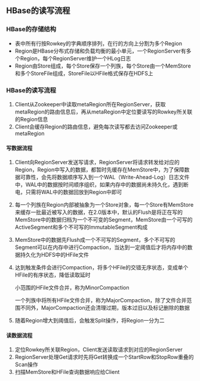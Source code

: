 ## HBase的读写流程

### HBase的存储结构

- 表中所有行按Rowkey的字典顺序排列，在行的方向上分割为多个Region
- Region是HBase分布式存储和负载均衡的最小单元，一个RegionServer有多个Region，每个RegionServer维护一个HLog日志
- Region由Store组成，每个Store保存一个列族，每个Store由一个MemStore和多个StoreFile组成，StoreFile以HFile格式保存在HDFS上

### HBase的读写流程

1. Client从Zookeeper中读取metaRegion所在RegionServer，获取metaRegion的路由信息后，再从metaRegion中定位要读写的Rowkey所关联的Region信息
2. Client会缓存Region的路由信息，避免每次读写都去访问Zookeeper或metaRegion

#### 写数据流程

1. Client向RegionServer发送写请求，RegionServer将请求转发给对应的Region，Region中写入的数据，都暂时先缓存在MemStore中，为了保障数据可靠性，会先将数据顺序写入到一个WAL（Write-Ahead-Log）日志文件中，WAL中的数据按时间顺序组织，如果内存中的数据尚未持久化，遇到断电，只需将WAL中的数据回放到Region中即可

2. 每一个列族在Region内部被抽象为一个Store对象，每一个Store有MemStore来缓存一批最近被写入的数据，在2.0版本中，默认的Flush是将正在写的MemStore中的数据归档为一个不可变的Segment，MemStore由一个可写的ActiveSegment和多个不可写的ImmutableSegment构成

3. MemStore中的数据先Flush成一个不可写的Segment，多个不可写的Segment可以在内存中进行Compaction，当达到一定阈值后才将内存中的数据持久化为HDFS中的HFile文件

4. 达到触发条件会进行Compaction，将多个HFile的交错无序状态，变成单个HFile的有序状态，降低读取延时

   小范围的HFile文件合并，称为MinorCompaction

   一个列族中将所有HFile文件合并，称为MajorCompaction，除了文件合并范围不同外，MajorCompaction还会清理过期，版本过旧以及标记删除的数据

5. 随着Region增大到阈值后，会触发Split操作，将Region一分为二

#### 读数据流程

1. 定位Rowkey所关联Region，Client发送读取请求到对应的RegionServer
2. RegionServer处理Get请求时先将Get转换成一个StartRow和StopRow重叠的Scan操作
3. 扫描MemStore和HFile查询数据响应给Client